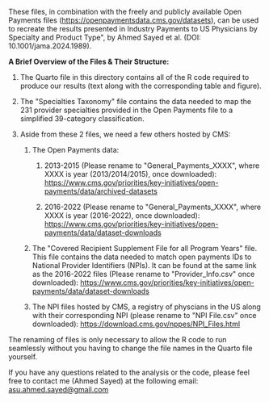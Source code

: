 These files, in combination with the freely and publicly available Open Payments files (https://openpaymentsdata.cms.gov/datasets), can be used to recreate the results presented in Industry Payments to US Physicians by Specialty and Product Type", by Ahmed Sayed et al. (DOI: 10.1001/jama.2024.1989).

**A Brief Overview of the Files & Their Structure:**

1) The Quarto file in this directory contains all of the R code required to produce our results (text along with the corresponding table and figure).
2) The "Specialties Taxonomy" file contains the data needed to map the 231 provider specialties provided in the Open Payments file to a simplified 39-category classification.
3) Aside from these 2 files, we need a few others hosted by CMS:

    1) The Open Payments data:
                   

        1) 2013-2015 (Please rename to "General_Payments_XXXX", where XXXX is year (2013/2014/2015), once downloaded): https://www.cms.gov/priorities/key-initiatives/open-payments/data/archived-datasets
    
        2) 2016-2022 (Please rename to "General_Payments_XXXX", where XXXX is year (2016-2022), once downloaded): https://www.cms.gov/priorities/key-initiatives/open-payments/data/dataset-downloads
    
    3) The "Covered Recipient Supplement File for all Program Years" file. This file contains the data needed to match open payments IDs to National Provider Identifiers (NPIs). It can be found at the same link as the 2016-2022 files (Please rename to "Provider_Info.csv" once downloaded): https://www.cms.gov/priorities/key-initiatives/open-payments/data/dataset-downloads
    
    2) The NPI files hosted by CMS, a registry of physcians in the US along with their corresponding NPI (please rename to "NPI File.csv" once downloaded): https://download.cms.gov/nppes/NPI_Files.html

The renaming of files is only necessary to allow the R code to run seamlessly without you having to change the file names in the Quarto file yourself.

If you have any questions related to the analysis or the code, please feel free to contact me (Ahmed Sayed) at the following email: asu.ahmed.sayed@gmail.com
